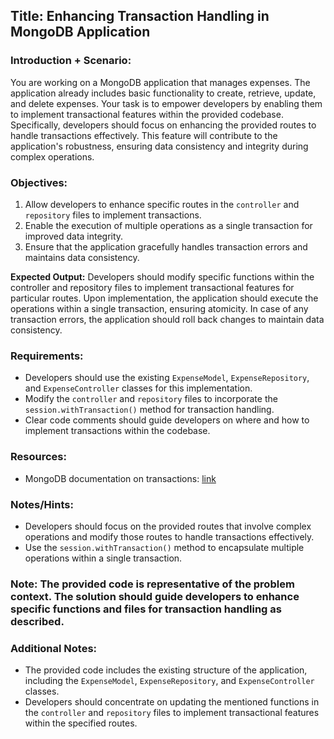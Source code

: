 ## Title: Enhancing Transaction Handling in MongoDB Application

### Introduction + Scenario:
You are working on a MongoDB application that manages expenses. The application already includes basic functionality to create, retrieve, update, and delete expenses. Your task is to empower developers by enabling them to implement transactional features within the provided codebase. Specifically, developers should focus on enhancing the provided routes to handle transactions effectively. This feature will contribute to the application's robustness, ensuring data consistency and integrity during complex operations.

### Objectives:
1. Allow developers to enhance specific routes in the `controller` and `repository` files to implement transactions.
2. Enable the execution of multiple operations as a single transaction for improved data integrity.
3. Ensure that the application gracefully handles transaction errors and maintains data consistency.

**Expected Output:**
Developers should modify specific functions within the controller and repository files to implement transactional features for particular routes. Upon implementation, the application should execute the operations within a single transaction, ensuring atomicity. In case of any transaction errors, the application should roll back changes to maintain data consistency.

### Requirements:
- Developers should use the existing `ExpenseModel`, `ExpenseRepository`, and `ExpenseController` classes for this implementation.
- Modify the `controller` and `repository` files to incorporate the `session.withTransaction()` method for transaction handling.
- Clear code comments should guide developers on where and how to implement transactions within the codebase.

### Resources:
- MongoDB documentation on transactions: [link](https://docs.mongodb.com/manual/core/transactions/)

### Notes/Hints:
- Developers should focus on the provided routes that involve complex operations and modify those routes to handle transactions effectively.
- Use the `session.withTransaction()` method to encapsulate multiple operations within a single transaction.

### Note: The provided code is representative of the problem context. The solution should guide developers to enhance specific functions and files for transaction handling as described.

### Additional Notes:
- The provided code includes the existing structure of the application, including the `ExpenseModel`, `ExpenseRepository`, and `ExpenseController` classes.
- Developers should concentrate on updating the mentioned functions in the `controller` and `repository` files to implement transactional features within the specified routes.